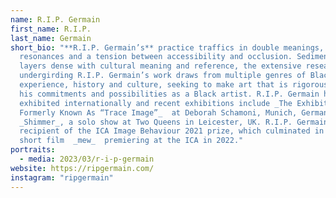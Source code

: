 ```yaml
---
name: R.I.P. Germain
first_name: R.I.P.
last_name: Germain
short_bio: "**R.I.P. Germain’s** practice traffics in double meanings, deep
  resonances and a tension between accessibility and occlusion. Sedimented with
  layers dense with cultural meaning and reference, the extensive research
  undergirding R.I.P. Germain’s work draws from multiple genres of Black
  experience, history and culture, seeking to make art that is rigorous about
  his commitments and possibilities as a Black artist. R.I.P. Germain has
  exhibited internationally and recent exhibitions include _The Exhibition
  Formerly Known As “Trace Image”_  at Deborah Schamoni, Munich, Germany and
  _Shimmer_, a solo show at Two Queens in Leicester, UK. R.I.P. Germain was the
  recipient of the ICA Image Behaviour 2021 prize, which culminated in his first
  short film  _mew_  premiering at the ICA in 2022."
portraits:
  - media: 2023/03/r-i-p-germain
website: https://ripgermain.com/
instagram: "ripgermain"
---
```

